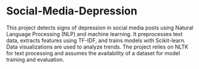 # Social-Media-Depression
This project detects signs of depression in social media posts using Natural Language Processing (NLP) and machine learning. It preprocesses text data, extracts features using TF-IDF, and trains models with Scikit-learn. Data visualizations are used to analyze trends. The project relies on NLTK for text processing and assumes the availability of a dataset for model training and evaluation.
